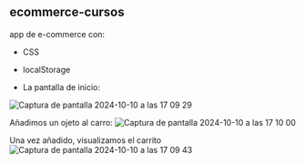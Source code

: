 ## ecommerce-cursos

app de e-commerce con:
- CSS
- localStorage

- La pantalla de inicio:
  
![Captura de pantalla 2024-10-10 a las 17 09 29](https://github.com/user-attachments/assets/ec253843-e97b-422a-a223-6de0ed368a8f)

Añadimos un ojeto al carro:
![Captura de pantalla 2024-10-10 a las 17 10 00](https://github.com/user-attachments/assets/e64e229d-60b0-4e2e-aa67-0e20271b088c)

Una vez añadido, visualizamos el carrito
![Captura de pantalla 2024-10-10 a las 17 09 43](https://github.com/user-attachments/assets/da3f849b-7d11-4c1a-84d1-ccfbd3df0b96)
